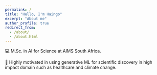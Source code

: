 ```yaml
---
permalink: /
title: "Hello, I'm Haingo"
excerpt: "About me"
author_profile: true
redirect_from: 
  - /about/
  - /about.html
---
```


<!-- 
A data-driven personal website
====== -->

💻 M.Sc. in AI for Science at AIMS South Africa.

🧬 Highly motivated in using generative ML for scientific discovery in high impact domain such as healthcare and climate change.

<!-- 

Site-wide configuration
------ -->